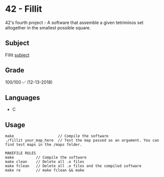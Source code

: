 # 42 - Fillit
42's fourth project - A software that assemble a given tetriminos set altogether in the smallest possible square.
## Subject
Fillit [subject](./fillit.en.pdf)
## Grade
100/100 ✅ (12-13-2018)
## Languages
- C
## Usage
```
make                    // Compile the software
./fillit your_map_here  // Test the map passed as an argument. You can find test maps in the /maps folder.

MAKEFILE RULES
make          // Compile the software
make clean    // Delete all .o files
make fclean   // Delete all .o files and the compiled software
make re       // make fclean && make
